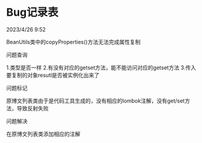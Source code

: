 # Bug记录表

2023/4/26 9:52

BeanUtils类中的copyProperties()方法无法完成属性复制

问题查询

1.类型是否一样
2.有没有对应的getset方法，能不能访问对应的getset方法
3.传入要复制的对象resutl是否被实例化出来了

问题标记

原博文列表类由于是代码工具生成的，没有相应的lombok注解，没有get/set方法，导致反射失败

问题解决

在原博文列表类添加相应的注解
